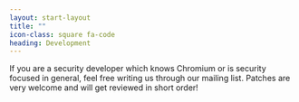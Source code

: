 ```yaml
---
layout: start-layout
title: ""
icon-class: square fa-code
heading: Development
---
```


If you are a security developer which knows Chromium or is security focused in general, feel free writing us through our mailing list. Patches are very welcome and will get reviewed in short order!